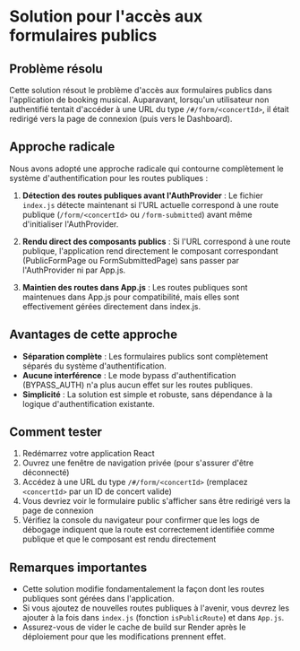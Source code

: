 # Solution pour l'accès aux formulaires publics

## Problème résolu

Cette solution résout le problème d'accès aux formulaires publics dans l'application de booking musical. Auparavant, lorsqu'un utilisateur non authentifié tentait d'accéder à une URL du type `/#/form/<concertId>`, il était redirigé vers la page de connexion (puis vers le Dashboard).

## Approche radicale

Nous avons adopté une approche radicale qui contourne complètement le système d'authentification pour les routes publiques :

1. **Détection des routes publiques avant l'AuthProvider** : Le fichier `index.js` détecte maintenant si l'URL actuelle correspond à une route publique (`/form/<concertId>` ou `/form-submitted`) avant même d'initialiser l'AuthProvider.

2. **Rendu direct des composants publics** : Si l'URL correspond à une route publique, l'application rend directement le composant correspondant (PublicFormPage ou FormSubmittedPage) sans passer par l'AuthProvider ni par App.js.

3. **Maintien des routes dans App.js** : Les routes publiques sont maintenues dans App.js pour compatibilité, mais elles sont effectivement gérées directement dans index.js.

## Avantages de cette approche

- **Séparation complète** : Les formulaires publics sont complètement séparés du système d'authentification.
- **Aucune interférence** : Le mode bypass d'authentification (BYPASS_AUTH) n'a plus aucun effet sur les routes publiques.
- **Simplicité** : La solution est simple et robuste, sans dépendance à la logique d'authentification existante.

## Comment tester

1. Redémarrez votre application React
2. Ouvrez une fenêtre de navigation privée (pour s'assurer d'être déconnecté)
3. Accédez à une URL du type `/#/form/<concertId>` (remplacez `<concertId>` par un ID de concert valide)
4. Vous devriez voir le formulaire public s'afficher sans être redirigé vers la page de connexion
5. Vérifiez la console du navigateur pour confirmer que les logs de débogage indiquent que la route est correctement identifiée comme publique et que le composant est rendu directement

## Remarques importantes

- Cette solution modifie fondamentalement la façon dont les routes publiques sont gérées dans l'application.
- Si vous ajoutez de nouvelles routes publiques à l'avenir, vous devrez les ajouter à la fois dans `index.js` (fonction `isPublicRoute`) et dans `App.js`.
- Assurez-vous de vider le cache de build sur Render après le déploiement pour que les modifications prennent effet.
